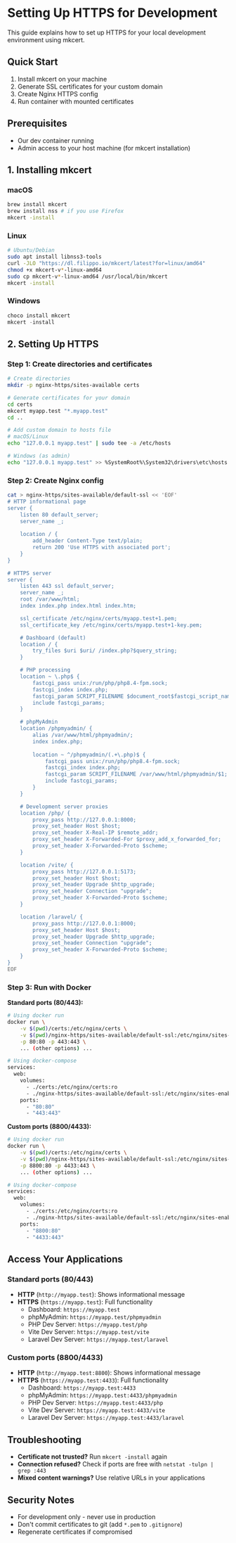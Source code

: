# Setting Up HTTPS for Development

This guide explains how to set up HTTPS for your local development environment using mkcert.

## Quick Start
1. Install mkcert on your machine
2. Generate SSL certificates for your custom domain
3. Create Nginx HTTPS config
4. Run container with mounted certificates

## Prerequisites

- Our dev container running
- Admin access to your host machine (for mkcert installation)

## 1. Installing mkcert

### macOS
```bash
brew install mkcert
brew install nss # if you use Firefox
mkcert -install
```

### Linux
```bash
# Ubuntu/Debian
sudo apt install libnss3-tools
curl -JLO "https://dl.filippo.io/mkcert/latest?for=linux/amd64"
chmod +x mkcert-v*-linux-amd64
sudo cp mkcert-v*-linux-amd64 /usr/local/bin/mkcert
mkcert -install
```

### Windows
```powershell
choco install mkcert
mkcert -install
```

## 2. Setting Up HTTPS

### Step 1: Create directories and certificates
```bash
# Create directories
mkdir -p nginx-https/sites-available certs

# Generate certificates for your domain
cd certs
mkcert myapp.test "*.myapp.test"
cd ..

# Add custom domain to hosts file
# macOS/Linux
echo "127.0.0.1 myapp.test" | sudo tee -a /etc/hosts

# Windows (as admin)
echo "127.0.0.1 myapp.test" >> %SystemRoot%\System32\drivers\etc\hosts
```

### Step 2: Create Nginx config
```bash
cat > nginx-https/sites-available/default-ssl << 'EOF'
# HTTP informational page
server {
    listen 80 default_server;
    server_name _;
    
    location / {
        add_header Content-Type text/plain;
        return 200 'Use HTTPS with associated port';
    }
}

# HTTPS server
server {
    listen 443 ssl default_server;
    server_name _;
    root /var/www/html;
    index index.php index.html index.htm;

    ssl_certificate /etc/nginx/certs/myapp.test+1.pem;
    ssl_certificate_key /etc/nginx/certs/myapp.test+1-key.pem;

    # Dashboard (default)
    location / {
        try_files $uri $uri/ /index.php?$query_string;
    }

    # PHP processing
    location ~ \.php$ {
        fastcgi_pass unix:/run/php/php8.4-fpm.sock;
        fastcgi_index index.php;
        fastcgi_param SCRIPT_FILENAME $document_root$fastcgi_script_name;
        include fastcgi_params;
    }

    # phpMyAdmin
    location /phpmyadmin/ {
        alias /var/www/html/phpmyadmin/;
        index index.php;
        
        location ~ ^/phpmyadmin/(.+\.php)$ {
            fastcgi_pass unix:/run/php/php8.4-fpm.sock;
            fastcgi_index index.php;
            fastcgi_param SCRIPT_FILENAME /var/www/html/phpmyadmin/$1;
            include fastcgi_params;
        }
    }

    # Development server proxies
    location /php/ {
        proxy_pass http://127.0.0.1:8000;
        proxy_set_header Host $host;
        proxy_set_header X-Real-IP $remote_addr;
        proxy_set_header X-Forwarded-For $proxy_add_x_forwarded_for;
        proxy_set_header X-Forwarded-Proto $scheme;
    }

    location /vite/ {
        proxy_pass http://127.0.0.1:5173;
        proxy_set_header Host $host;
        proxy_set_header Upgrade $http_upgrade;
        proxy_set_header Connection "upgrade";
        proxy_set_header X-Forwarded-Proto $scheme;
    }

    location /laravel/ {
        proxy_pass http://127.0.0.1:8000;
        proxy_set_header Host $host;
        proxy_set_header Upgrade $http_upgrade;
        proxy_set_header Connection "upgrade";
        proxy_set_header X-Forwarded-Proto $scheme;
    }
}
EOF
```

### Step 3: Run with Docker

**Standard ports (80/443):**
```bash
# Using docker run
docker run \
    -v $(pwd)/certs:/etc/nginx/certs \
    -v $(pwd)/nginx-https/sites-available/default-ssl:/etc/nginx/sites-enabled/default \
    -p 80:80 -p 443:443 \
    ... (other options) ...

# Using docker-compose
services:
  web:
    volumes:
      - ./certs:/etc/nginx/certs:ro
      - ./nginx-https/sites-available/default-ssl:/etc/nginx/sites-enabled/default:ro
    ports:
      - "80:80"
      - "443:443"
```

**Custom ports (8800/4433):**
```bash
# Using docker run
docker run \
    -v $(pwd)/certs:/etc/nginx/certs \
    -v $(pwd)/nginx-https/sites-available/default-ssl:/etc/nginx/sites-enabled/default \
    -p 8800:80 -p 4433:443 \
    ... (other options) ...

# Using docker-compose
services:
  web:
    volumes:
      - ./certs:/etc/nginx/certs:ro
      - ./nginx-https/sites-available/default-ssl:/etc/nginx/sites-enabled/default:ro
    ports:
      - "8800:80"
      - "4433:443"
```

## Access Your Applications

### Standard ports (80/443)
- **HTTP** (`http://myapp.test`): Shows informational message
- **HTTPS** (`https://myapp.test`): Full functionality
  - Dashboard: `https://myapp.test`
  - phpMyAdmin: `https://myapp.test/phpmyadmin`
  - PHP Dev Server: `https://myapp.test/php`
  - Vite Dev Server: `https://myapp.test/vite`
  - Laravel Dev Server: `https://myapp.test/laravel`

### Custom ports (8800/4433)
- **HTTP** (`http://myapp.test:8800`): Shows informational message
- **HTTPS** (`https://myapp.test:4433`): Full functionality
  - Dashboard: `https://myapp.test:4433`
  - phpMyAdmin: `https://myapp.test:4433/phpmyadmin`
  - PHP Dev Server: `https://myapp.test:4433/php`
  - Vite Dev Server: `https://myapp.test:4433/vite`
  - Laravel Dev Server: `https://myapp.test:4433/laravel`

## Troubleshooting

- **Certificate not trusted?** Run `mkcert -install` again
- **Connection refused?** Check if ports are free with `netstat -tulpn | grep :443`
- **Mixed content warnings?** Use relative URLs in your applications

## Security Notes

- For development only - never use in production
- Don't commit certificates to git (add `*.pem` to `.gitignore`)
- Regenerate certificates if compromised 